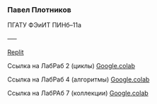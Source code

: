 ### Павел Плотников
ПГАТУ ФЭиИТ ПИНб–11а

–––

[Replit](https://replit.com/@LevapTon)

Ссылка на ЛабРаб 2 (циклы)
[Google.colab](https://colab.research.google.com/drive/1Bavw77ObYkCrgFx6cB1fL0wheWQiZXAu?usp=sharing)

Ссылка на ЛабРаб 4 (алгоритмы)
[Google.colab](https://colab.research.google.com/drive/1nCsAIO_kPuGzCWZxEbRmVGCOInDBzzdD?usp=sharing)

Ссылка на ЛабРАб 7 (коллекции)
[Google.colab](https://colab.research.google.com/drive/1LaK4pSbQhMUHmJeb_b-OOdyHZQF0HGZK?usp=sharing)
